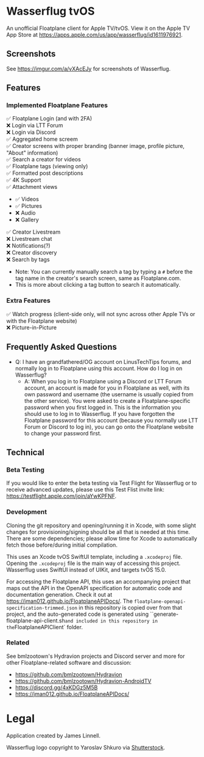 # Wasserflug tvOS
An unofficial Floatplane client for Apple TV/tvOS. View it on the Apple TV App Store at https://apps.apple.com/us/app/wasserflug/id1611976921.

## Screenshots

See https://imgur.com/a/vXAcEJy for screenshots of Wasserflug.

## Features

### Implemented Floatplane Features
✅ Floatplane Login (and with 2FA)  
❌ Login via LTT Forum  
❌ Login via Discord  
✅ Aggregated home screem  
✅ Creator screens with proper branding (banner image, profile picture, "About" information)  
✅ Search a creator for videos  
✅ Floatplane tags (viewing only)  
✅ Formatted post descriptions  
✅ 4K Support  
✅ Attachment views  

- ✅ Videos
- ✅ Pictures
- ❌ Audio
- ❌ Gallery

✅ Creator Livestream  
❌ Livestream chat  
❌ Notifications(?)  
❌ Creator discovery  
❌ Search by tags  

- Note: You can currently manually search a tag by typing a `#` before the tag name in the creator's search screen, same as Floatplane.com.
- This is more about clicking a tag button to search it automatically.

### Extra Features
✅ Watch progress (client-side only, will not sync across other Apple TVs or with the Floatplane website)  
❌ Picture-in-Picture  

## Frequently Asked Questions

- Q: I have an grandfathered/OG account on LinusTechTips forums, and normally log in to Floatplane using this account. How do I log in on Wasserflug?
    - A: When you log in to Floatplane using a Discord or LTT Forum account, an account is made for you in Floatplane as well, with its own password and username (the username is usually copied from the other service). You were asked to create a Floatplane-specific password when you first logged in. This is the information you should use to log in to Wasserflug. If you have forgotten the Floatplane password for this account (because you normally use LTT Forum or Discord to log in), you can go onto the Floatplane website to change your password first.

## Technical

### Beta Testing

If you would like to enter the beta testing via Test Flight for Wasserflug or to receive advanced updates, please use this Test Flist invite link: https://testflight.apple.com/join/aYwKPFNF.

### Development

Cloning the git repository and opening/running it in Xcode, with some slight changes for provisioning/signing should be all that is needed at this time. There are some dependencies; please allow time for Xcode to automatically fetch those before/during initial compilation.

This uses an Xcode tvOS SwiftUI template, including a `.xcodeproj` file. Opening the `.xcodeproj` file is the main way of accessing this project. Wasserflug uses SwiftUI instead of UIKit, and targets tvOS 15.0.

For accessing the Floatplane API, this uses an accompanying project that maps out the API in the OpenAPI specification for automatic code and documentation generation. Check it out at https://jman012.github.io/FloatplaneAPIDocs/. The `floatplane-openapi-specification-trimmed.json` in this repository is copied over from that project, and the auto-generated code is generated using ``generate-floatplane-api-client.sh` and included in this repository in the `FloatplaneAPIClient` folder.

### Related

See bmlzootown's Hydravion projects and Discord server and more for other Floatplane-related software and discussion:
- https://github.com/bmlzootown/Hydravion
- https://github.com/bmlzootown/Hydravion-AndroidTV
- https://discord.gg/4xKDGz5M5B
- https://jman012.github.io/FloatplaneAPIDocs/

# Legal
Application created by James Linnell.

Wasserflug logo copyright to Yaroslav Shkuro via [Shutterstock](https://www.shutterstock.com/image-vector/small-seaplane-isolated-vector-illustration-single-1091024861).